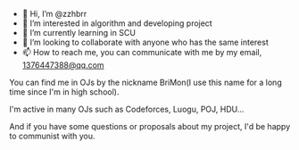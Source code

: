 - 👋 Hi, I’m @zzhbrr
- 👀 I’m interested in algorithm and developing project
- 🌱 I’m currently learning in SCU
- 💞️ I’m looking to collaborate with anyone who has the same interest
- 📫 How to reach me, you can communicate with me by my email, 1376447388@qq.com

You can find me in OJs by the nickname BriMon(I use this name for a long time since I'm in high school).

I'm active in many OJs such as Codeforces, Luogu, POJ, HDU...

And if you have some questions or proposals about my project, I'd be happy to communist with you.

<!---
zzhbrr/zzhbrr is a ✨ special ✨ repository because its `README.md` (this file) appears on your GitHub profile.
You can click the Preview link to take a look at your changes.
--->
